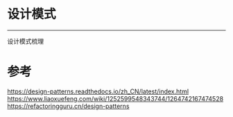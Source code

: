# 设计模式
---
设计模式梳理

# 参考
https://design-patterns.readthedocs.io/zh_CN/latest/index.html<br>
https://www.liaoxuefeng.com/wiki/1252599548343744/1264742167474528<br>
https://refactoringguru.cn/design-patterns<br>